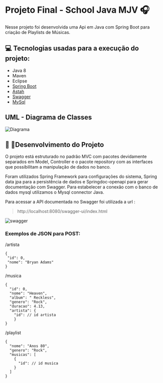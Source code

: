 # Projeto Final - School Java MJV :headphones:

Nesse projeto foi desenvolvida uma Api em Java com Spring Boot para criação de Playlists de Músicas.

## :computer: Tecnologias usadas para a execução do projeto:

* Java 8
* Maven
* Eclipse
* [Spring Boot](https://spring.io/) 
* [Astah](https://astah.net/) 
* [Swagger](https://swagger.io/tools/swagger-ui/) 
* [MySql](https://www.mysql.com/)


## UML - Diagrama de Classes


![Diagrama](https://user-images.githubusercontent.com/86434650/159821674-fced2bf7-a20d-491e-bb02-32bc40b5020f.png)


## 📝 :pencil:Desenvolvimento do Projeto

O projeto está estruturado no padrão MVC com pacotes devidamente separados em Model, Controller e o pacote repository com as interfaces que possibilitam a manipulação de dados no banco.

Foram utilizados Spring Framework para configurações do sistema, Spring data jpa para a persistência de dados e Springdoc-openapi para gerar documentação com Swagger.
Para estabelecer a conexão com o banco de dados mysql utilizamos o Mysql connector Java. 





Para acessar a API documentada no Swagger foi utilizada a url :

>http://localhost:8080/swagger-ui/index.html

![swagger](https://user-images.githubusercontent.com/86434650/159829955-8d00663d-ff0a-4ee2-bd72-a123267f2a4c.png)

### Exemplos de JSON para POST:

/artista

```
{
 "id": 0,
 "nome": "Bryan Adams"
}
```

/musica

```
{
  "id": 0,
  "nome": "Heaven",
  "album": " Reckless",
  "genero": "Rock",
  "duracao": 4.13,
  "artista": {
    "id": // id artista
    }
}
```

/playlist

```
{
  "nome": "Anos 80",
  "genero": "Rock",
  "musicas": [
    {
      "id": // id musica
    }
  ]
}

```














